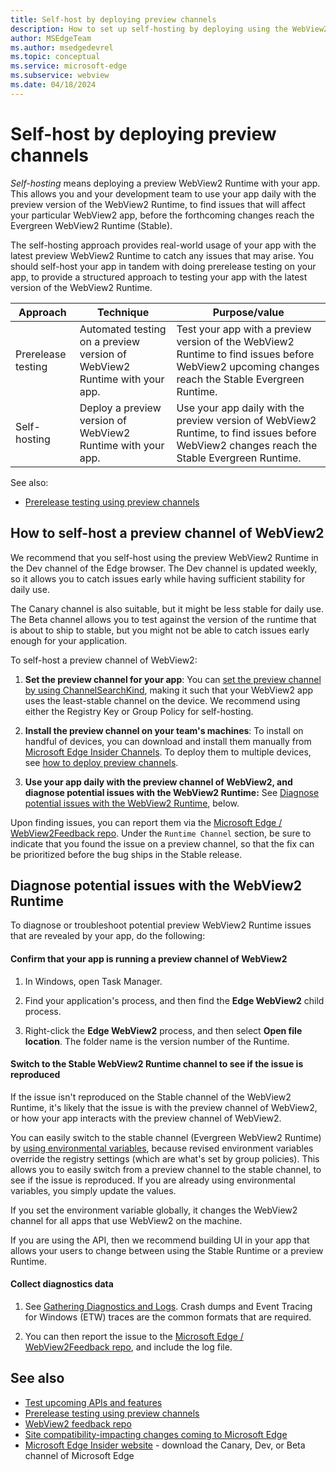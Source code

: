```yaml
---
title: Self-host by deploying preview channels
description: How to set up self-hosting by deploying using the WebView2 preview channels, which are the Insider preview channels of Microsoft Edge (Canary, Dev, and Beta).
author: MSEdgeTeam
ms.author: msedgedevrel
ms.topic: conceptual
ms.service: microsoft-edge
ms.subservice: webview
ms.date: 04/18/2024
---
```

# Self-host by deploying preview channels

_Self-hosting_ means deploying a preview WebView2 Runtime with your app.  This allows you and your development team to use your app daily with the preview version of the WebView2 Runtime, to find issues that will affect your particular WebView2 app, before the forthcoming changes reach the Evergreen WebView2 Runtime (Stable).

The self-hosting approach provides real-world usage of your app with the latest preview WebView2 Runtime to catch any issues that may arise.  You should self-host your app in tandem with doing prerelease testing on your app, to provide a structured approach to testing your app with the latest version of the WebView2 Runtime.

| Approach | Technique | Purpose/value |
|---|---|---|
| Prerelease testing | Automated testing on a preview version of WebView2 Runtime with your app. | Test your app with a preview version of the WebView2 Runtime to find issues before WebView2 upcoming changes reach the Stable Evergreen Runtime. |
| Self-hosting | Deploy a preview version of WebView2 Runtime with your app. | Use your app daily with the preview version of WebView2 Runtime, to find issues before WebView2 changes reach the Stable Evergreen Runtime. |

See also:
* [Prerelease testing using preview channels](./prerelease-testing.md)


<!-- ====================================================================== -->
## How to self-host a preview channel of WebView2

We recommend that you self-host using the preview WebView2 Runtime in the Dev channel of the Edge browser.  The Dev channel is updated weekly, so it allows you to catch issues early while having sufficient stability for daily use.

The Canary channel is also suitable, but it might be less stable for daily use.  The Beta channel allows you to test against the version of the runtime that is about to ship to stable, but you might not be able to catch issues early enough for your application.


To self-host a preview channel of WebView2:

1. **Set the preview channel for your app**:  <!-- 2 trailing spaces = linebreak -->
You can [set the preview channel by using ChannelSearchKind](./set-preview-channel.md#switching-the-channel-search-order-recommended), making it such that your WebView2 app uses the least-stable channel on the device. We recommend using either the Registry Key or Group Policy for self-hosting.

1. **Install the preview channel on your team's machines**:  <!-- 2 trailing spaces = linebreak -->
To install on handful of devices, you can download and install them manually from [Microsoft Edge Insider Channels](https://www.microsoft.com/edge/download/insider). To deploy them to multiple devices, see [how to deploy preview channels](./set-preview-channel.md#how-to-deploy-preview-channels). 

1. **Use your app daily with the preview channel of WebView2, and diagnose potential issues with the WebView2 Runtime:**  <!-- 2 trailing spaces = linebreak -->
See [Diagnose potential issues with the WebView2 Runtime](#diagnose-potential-issues-with-the-webview2-runtime), below.

Upon finding issues, you can report them via the [Microsoft Edge / WebView2Feedback repo](https://github.com/MicrosoftEdge/WebView2Feedback).  Under the `Runtime Channel` section, be sure to indicate that you found the issue on a preview channel, so that the fix can be prioritized before the bug ships in the Stable release.


<!-- ====================================================================== -->
## Diagnose potential issues with the WebView2 Runtime

To diagnose or troubleshoot potential preview WebView2 Runtime issues that are revealed by your app, do the following:


<!-- ------------------------------ -->
#### Confirm that your app is running a preview channel of WebView2

1. In Windows, open Task Manager.

1. Find your application's process, and then find the **Edge WebView2** child process.

1. Right-click the **Edge WebView2** process, and then select **Open file location**.  The folder name is the version number of the Runtime.


<!-- ------------------------------ -->
#### Switch to the Stable WebView2 Runtime channel to see if the issue is reproduced

If the issue isn't reproduced on the Stable channel of the WebView2 Runtime, it's likely that the issue is with the preview channel of WebView2, or how your app interacts with the preview channel of WebView2.

You can easily switch to the stable channel (Evergreen WebView2 Runtime) by [using environmental variables](./set-preview-channel.md?tabs=environment-variable#switching-the-channel-search-order-recommended), because revised environment variables override the registry settings (which are what's set by group policies).  This allows you to easily switch from a preview channel to the stable channel, to see if the issue is reproduced.  If you are already using environmental variables, you simply update the values.

If you set the environment variable globally, it changes the WebView2 channel for all apps that use WebView2 on the machine.

If you are using the API, then we recommend building UI in your app that allows your users to change between using the Stable Runtime or a preview Runtime.


<!-- ------------------------------ -->
#### Collect diagnostics data

1. See [Gathering Diagnostics and Logs](https://github.com/MicrosoftEdge/WebView2Feedback/tree/main/diagnostics).  Crash dumps and Event Tracing for Windows (ETW) traces are the common formats that are required.

1. You can then report the issue to the [Microsoft Edge / WebView2Feedback repo](https://github.com/MicrosoftEdge/WebView2Feedback), and include the log file.


<!-- ====================================================================== -->
## See also

* [Test upcoming APIs and features](./set-preview-channel.md)
* [Prerelease testing using preview channels](./prerelease-testing.md)
* [WebView2 feedback repo](https://github.com/MicrosoftEdge/WebView2Feedback)
* [Site compatibility-impacting changes coming to Microsoft Edge](../../web-platform/site-impacting-changes.md)
* [Microsoft Edge Insider website](https://www.microsoft.com/edge/download/insider) - download the Canary, Dev, or Beta channel of Microsoft Edge
